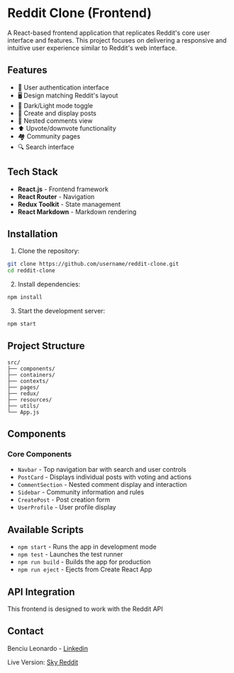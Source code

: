 # Reddit Clone (Frontend)

A React-based frontend application that replicates Reddit's core user interface and features. This project focuses on delivering a responsive and intuitive user experience similar to Reddit's web interface.

## Features

- 👤 User authentication interface
- 🖥️ Design matching Reddit's layout
- 🌙 Dark/Light mode toggle
- 📝 Create and display posts
- 💬 Nested comments view
- ⬆️ Upvote/downvote functionality
- 🏘️ Community pages
- 🔍 Search interface

## Tech Stack

- **React.js** - Frontend framework
- **React Router** - Navigation
- **Redux Toolkit** - State management
- **React Markdown** - Markdown rendering

## Installation

1. Clone the repository:
```bash
git clone https://github.com/username/reddit-clone.git
cd reddit-clone
```

2. Install dependencies:
```bash
npm install
```

3. Start the development server:
```bash
npm start
```

## Project Structure

```
src/
├── components/         
├── containers/         
├── contexts/          
├── pages/            
├── redux/           
├── resources/
├── utils/         
└── App.js          
```

## Components

### Core Components
- `Navbar` - Top navigation bar with search and user controls
- `PostCard` - Displays individual posts with voting and actions
- `CommentSection` - Nested comment display and interaction
- `Sidebar` - Community information and rules
- `CreatePost` - Post creation form
- `UserProfile` - User profile display

## Available Scripts

- `npm start` - Runs the app in development mode
- `npm test` - Launches the test runner
- `npm run build` - Builds the app for production
- `npm run eject` - Ejects from Create React App

## API Integration

This frontend is designed to work with the Reddit API


## Contact

Benciu Leonardo - [Linkedin](https://www.linkedin.com/in/leonardo-benciu-a02a7828a/)

Live Version: [Sky Reddit](https://sky-reddit.netlify.app/)
